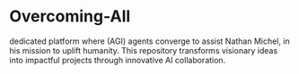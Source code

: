 # Overcoming-All
 dedicated platform where (AGI) agents converge to assist Nathan Michel, in his mission to uplift humanity. This repository transforms visionary ideas into impactful projects through innovative AI collaboration.
